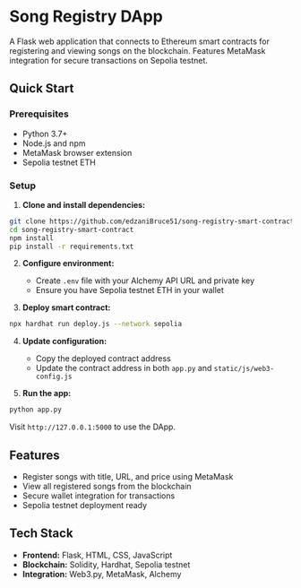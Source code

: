 # Song Registry DApp

A Flask web application that connects to Ethereum smart contracts for registering and viewing songs on the blockchain. Features MetaMask integration for secure transactions on Sepolia testnet.

## Quick Start

### Prerequisites
- Python 3.7+
- Node.js and npm
- MetaMask browser extension
- Sepolia testnet ETH

### Setup

1. **Clone and install dependencies:**
```bash
git clone https://github.com/edzaniBruce51/song-registry-smart-contract.git
cd song-registry-smart-contract
npm install
pip install -r requirements.txt
```

2. **Configure environment:**
   - Create `.env` file with your Alchemy API URL and private key
   - Ensure you have Sepolia testnet ETH in your wallet

3. **Deploy smart contract:**
```bash
npx hardhat run deploy.js --network sepolia
```

4. **Update configuration:**
   - Copy the deployed contract address
   - Update the contract address in both `app.py` and `static/js/web3-config.js`

5. **Run the app:**
```bash
python app.py
```

Visit `http://127.0.0.1:5000` to use the DApp.

## Features

- Register songs with title, URL, and price using MetaMask
- View all registered songs from the blockchain
- Secure wallet integration for transactions
- Sepolia testnet deployment ready

## Tech Stack

- **Frontend:** Flask, HTML, CSS, JavaScript
- **Blockchain:** Solidity, Hardhat, Sepolia testnet
- **Integration:** Web3.py, MetaMask, Alchemy
